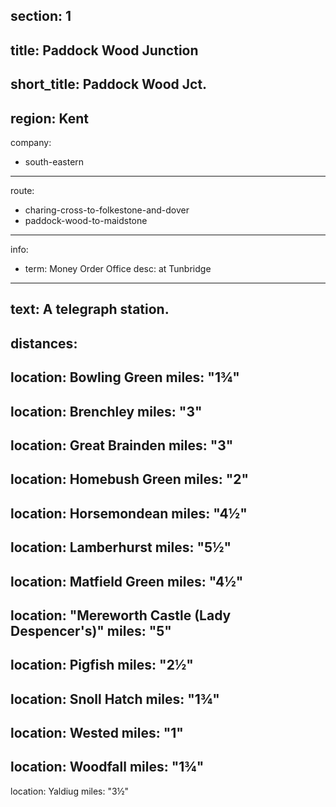 section: 1
----
title: Paddock Wood Junction
----
short_title: Paddock Wood Jct.
----
region: Kent
----
company:
- south-eastern
----
route:
- charing-cross-to-folkestone-and-dover
- paddock-wood-to-maidstone
----
info:
- term: Money Order Office
  desc: at Tunbridge
----
text: A telegraph station.
----
distances:
-
  location: Bowling Green
  miles: "1¾"
-
  location: Brenchley
  miles: "3"
-
  location: Great Brainden
  miles: "3"
-
  location: Homebush Green
  miles: "2"
-
  location: Horsemondean
  miles: "4½"
-
  location: Lamberhurst
  miles: "5½"
-
  location: Matfield Green
  miles: "4½"
-
  location: "Mereworth Castle (Lady Despencer's)"
  miles: "5"
-
  location: Pigfish
  miles: "2½"
-
  location: Snoll Hatch
  miles: "1¾"
-
  location: Wested
  miles: "1"
-
  location: Woodfall
  miles: "1¾"
-
  location: Yaldiug
  miles: "3½"
